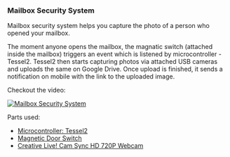 ### Mailbox Security System

Mailbox security system helps you capture the photo of a person who opened your mailbox.

The moment anyone opens the mailbox, the magnatic switch (attached inside the mailbox) triggers an event which is listened by microcontroller - Tessel2. Tessel2 then starts capturing photos via attached USB cameras and uploads the same on Google Drive. Once upload is finished, it sends a notification on mobile with the link to the uploaded image.

Checkout the video:

[![Mailbox Security System](http://img.youtube.com/vi/Y1d0odJipEs/0.jpg)](http://www.youtube.com/watch?v=Y1d0odJipEs "Mailbox Security System")

Parts used:
  - [Microcontroller: Tessel2](https://tessel.io/)
  - [Magnetic Door Switch](https://www.sparkfun.com/products/13247?_ga=2.53994541.468617132.1562469670-143300034.1559774691)
  - [Creative Live! Cam Sync HD 720P Webcam](https://www.amazon.com/gp/product/B0092QJRPC/ref=ppx_yo_dt_b_asin_title_o01_s00?ie=UTF8&psc=1)




